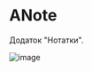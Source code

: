 # ANote
Додаток "Нотатки".


![image](https://github.com/BabinetsAnna/ANote/assets/113774821/b8e92181-dcd7-4005-961c-64baab375fdc)
